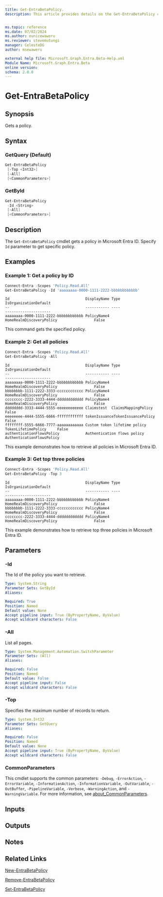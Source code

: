 ```yaml
---
title: Get-EntraBetaPolicy.
description: This article provides details on the Get-EntraBetaPolicy command.


ms.topic: reference
ms.date: 07/02/2024
ms.author: eunicewaweru
ms.reviewer: stevemutungi
manager: CelesteDG
author: msewaweru

external help file: Microsoft.Graph.Entra.Beta-Help.xml
Module Name: Microsoft.Graph.Entra.Beta
online version:
schema: 2.0.0
---
```


# Get-EntraBetaPolicy

## Synopsis

Gets a policy.

## Syntax

### GetQuery (Default)

```powershell
Get-EntraBetaPolicy 
 [-Top <Int32>] 
 [-All] 
 [<CommonParameters>]
```

### GetById

```powershell
Get-EntraBetaPolicy 
 -Id <String> 
 [-All] 
 [<CommonParameters>]
```

## Description

The `Get-EntraBetaPolicy` cmdlet gets a policy in Microsoft Entra ID. Specify `Id` parameter to get specific policy.

## Examples

### Example 1: Get a policy by ID

```powershell
Connect-Entra -Scopes 'Policy.Read.All'
Get-EntraBetaPolicy -Id 'aaaaaaaa-0000-1111-2222-bbbbbbbbbbbb'
```

```Output
Id                                   DisplayName Type                     IsOrganizationDefault
--                                   ----------- ----                     ---------------------
aaaaaaaa-0000-1111-2222-bbbbbbbbbbbb PolicyName4 HomeRealmDiscoveryPolicy                 False
```

This command gets the specified policy.

### Example 2: Get all policies

```powershell
Connect-Entra -Scopes 'Policy.Read.All'
Get-EntraBetaPolicy -All
```

```Output
Id                                   DisplayName Type                     IsOrganizationDefault
--                                   ----------- ----                     ---------------------
aaaaaaaa-0000-1111-2222-bbbbbbbbbbbb PolicyName4 HomeRealmDiscoveryPolicy                 False
bbbbbbbb-1111-2222-3333-cccccccccccc PolicyName4 HomeRealmDiscoveryPolicy                 False
cccccccc-2222-3333-4444-dddddddddddd PolicyName4 HomeRealmDiscoveryPolicy                 False
dddddddd-3333-4444-5555-eeeeeeeeeeee Claimstest  ClaimsMappingPolicy                      False
eeeeeeee-4444-5555-6666-ffffffffffff tokenIssuanceTokenIssuancePolicy                     False
ffffffff-5555-6666-7777-aaaaaaaaaaaa Custom token lifetime policy TokenLifetimePolicy     False
authenticationFlowsPolicy            Authentication flows policy  AuthenticationFlowsPolicy
```

This example demonstrates how to retrieve all policies in Microsoft Entra ID.

### Example 3: Get top three policies

```powershell
Connect-Entra -Scopes 'Policy.Read.All'
Get-EntraBetaPolicy -Top 3
```

```Output
Id                                   DisplayName Type                     IsOrganizationDefault
--                                   ----------- ----                     ---------------------
aaaaaaaa-0000-1111-2222-bbbbbbbbbbbb PolicyName4 HomeRealmDiscoveryPolicy                 False
bbbbbbbb-1111-2222-3333-cccccccccccc PolicyName4 HomeRealmDiscoveryPolicy                 False
cccccccc-2222-3333-4444-dddddddddddd PolicyName4 HomeRealmDiscoveryPolicy                 False
```

This example demonstrates how to retrieve top three policies in Microsoft Entra ID.

## Parameters

### -Id

The Id of the policy you want to retrieve.

```yaml
Type: System.String
Parameter Sets: GetById
Aliases:

Required: True
Position: Named
Default value: None
Accept pipeline input: True (ByPropertyName, ByValue)
Accept wildcard characters: False
```

### -All

List all pages.

```yaml
Type: System.Management.Automation.SwitchParameter
Parameter Sets: (All)
Aliases:

Required: False
Position: Named
Default value: False
Accept pipeline input: False
Accept wildcard characters: False
```

### -Top

Specifies the maximum number of records to return.

```yaml
Type: System.Int32
Parameter Sets: GetQuery
Aliases:

Required: False
Position: Named
Default value: None
Accept pipeline input: True (ByPropertyName, ByValue)
Accept wildcard characters: False
```

### CommonParameters

This cmdlet supports the common parameters: `-Debug`, `-ErrorAction`, `-ErrorVariable`, `-InformationAction`, `-InformationVariable`, `-OutVariable`, `-OutBuffer`, `-PipelineVariable`, `-Verbose`, `-WarningAction`, and `-WarningVariable`. For more information, see [about_CommonParameters](https://go.microsoft.com/fwlink/?LinkID=113216).

## Inputs

## Outputs

## Notes

## Related Links

[New-EntraBetaPolicy](New-EntraBetaPolicy.md)

[Remove-EntraBetaPolicy](Remove-EntraBetaPolicy.md)

[Set-EntraBetaPolicy](Set-EntraBetaPolicy.md)
